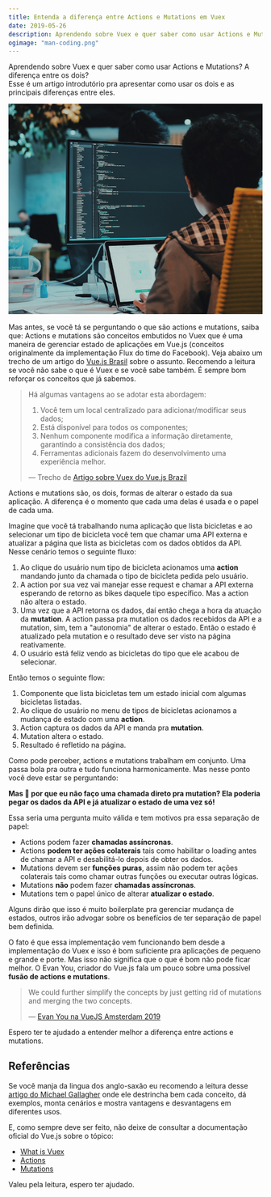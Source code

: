 ```yaml
---
title: Entenda a diferença entre Actions e Mutations em Vuex
date: 2019-05-26
description: Aprendendo sobre Vuex e quer saber como usar Actions e Mutations? Entenda a diferença entre os dois.
ogimage: "man-coding.png"
---
```


Aprendendo sobre Vuex e quer saber como usar Actions e Mutations? A diferença entre os dois?<br />
Esse é um artigo introdutório pra apresentar como usar os dois e as principais diferenças entre eles.

![men coding in computer](man-coding.png)

Mas antes, se você tá se perguntando o que são actions e mutations, saiba que: Actions e mutations são conceitos embutidos no Vuex que é uma maneira de gerenciar estado de aplicações em Vue.js (conceitos originalmente da implementação Flux do time do Facebook). Veja abaixo um trecho de um artigo do [Vue.js Brasil](http://vuejs-brasil.com.br/) sobre o assunto. Recomendo a leitura se você não sabe o que é Vuex e se você sabe também. É sempre bom reforçar os conceitos que já sabemos.

> Há algumas vantagens ao se adotar esta abordagem:
>
> 1. Você tem um local centralizado para adicionar/modificar seus dados; <br />
> 1. Está disponível para todos os componentes; <br />
> 1. Nenhum componente modifica a informação diretamente, garantindo a consistência dos dados; <br />
> 1. Ferramentas adicionais fazem do desenvolvimento uma experiência melhor.
>
> ― Trecho de [Artigo sobre Vuex do Vue.js Brazil](http://vuejs-brasil.com.br/vuex/)

Actions e mutations são, os dois, formas de alterar o estado da sua aplicação. A diferença é o momento que cada uma delas é usada e o papel de cada uma.

Imagine que você tá trabalhando numa aplicação que lista bicicletas e ao selecionar um tipo de bicicleta você tem que chamar uma API externa e atualizar a página que lista as bicicletas com os dados obtidos da API. Nesse cenário temos o seguinte fluxo:

1. Ao clique do usuário num tipo de bicicleta acionamos uma **action** mandando junto da chamada o tipo de bicicleta pedida pelo usuário.
1. A action por sua vez vai manejar esse request e chamar a API externa esperando de retorno as bikes daquele tipo específico. Mas a action não altera o estado.
1. Uma vez que a API retorna os dados, daí então chega a hora da atuação da **mutation**. A action passa pra mutation os dados recebidos da API e a mutation, sim, tem a "autonomia" de alterar o estado. Então o estado é atualizado pela mutation e o resultado deve ser visto na página reativamente.
1. O usuário está feliz vendo as bicicletas do tipo que ele acabou de selecionar.

Então temos o seguinte flow:

1. Componente que lista bicicletas tem um estado inicial com algumas bicicletas listadas.
1. Ao clique do usuário no menu de tipos de bicicletas acionamos a mudança de estado com uma **action**.
1. Action captura os dados da API e manda pra **mutation**.
1. Mutation altera o estado.
1. Resultado é refletido na página.

Como pode perceber, actions e mutations trabalham em conjunto. Uma passa bola pra outra e tudo funciona harmonicamente. Mas nesse ponto você deve estar se perguntando:

**Mas 🤔 por que eu não faço uma chamada direto pra mutation? Ela poderia pegar os dados da API e já atualizar o estado de uma vez só!**

Essa seria uma pergunta muito válida e tem motivos pra essa separação de papel:

- Actions podem fazer **chamadas assíncronas**.
- Actions **podem ter ações colaterais** tais como habilitar o loading antes de chamar a API e desabilitá-lo depois de obter os dados.
- Mutations devem ser **funções puras**, assim não podem ter ações colaterais tais como chamar outras funções ou executar outras lógicas.
- Mutations **não** podem fazer **chamadas assíncronas**.
- Mutations tem o papel único de alterar **atualizar o estado**.

Alguns dirão que isso é muito boilerplate pra gerenciar mudança de estados, outros irão advogar sobre os benefícios de ter separação de papel bem definida.

O fato é que essa implementação vem funcionando bem desde a implementação do Vuex e isso é bom suficiente pra aplicações de pequeno e grande e porte. Mas isso não significa que o que é bom não pode ficar melhor. O Evan You, criador do Vue.js fala um pouco sobre uma possível **fusão de actions e mutations**.

> We could further simplify the concepts by just getting rid of mutations and merging the two concepts.
>
> ― [Evan You na VueJS Amsterdam 2019](https://youtu.be/zB3HOejXqwk)

Espero ter te ajudado a entender melhor a diferença entre actions e mutations.

## Referências

Se você manja da lingua dos anglo-saxão eu recomendo a leitura desse [artigo do Michael Gallagher](https://blog.logrocket.com/vuex-showdown-mutations-vs-actions-f48f2f7df54b/) onde ele destrincha bem cada conceito, dá exemplos, monta cenários e mostra vantagens e desvantagens em diferentes usos.

E, como sempre deve ser feito, não deixe de consultar a documentação oficial do Vue.js sobre o tópico:

- [What is Vuex](https://vuex.vuejs.org/)
- [Actions](https://vuex.vuejs.org/guide/actions.html)
- [Mutations](https://vuex.vuejs.org/guide/mutations.html)

Valeu pela leitura, espero ter ajudado.
